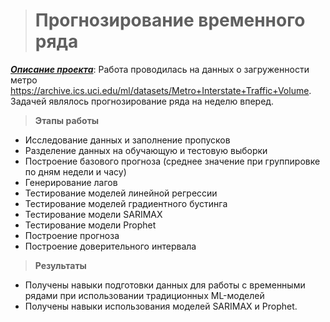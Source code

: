 ># Прогнозирование временного ряда

<u>***Описание проекта***</u>: Работа проводилась на данных о загруженности метро https://archive.ics.uci.edu/ml/datasets/Metro+Interstate+Traffic+Volume. Задачей являлось прогнозирование ряда на неделю вперед.

>**Этапы работы**
+ Исследование данных и заполнение пропусков
+ Разделение данных на обучающую и тестовую выборки
+ Построение базового прогноза (среднее значение при группировке по дням недели и часу)
+ Генерирование лагов
+ Тестирование моделей линейной регрессии
+ Тестирование моделей градиентного бустинга
+ Тестирование модели SARIMAX
+ Тестирование модели Prophet
+ Построение прогноза
+ Построение доверительного интервала

>**Результаты**
+ Получены навыки подготовки данных для работы с временными рядами при использовании традиционных ML-моделей
+ Получены навыки использования моделей SARIMAX и Prophet.

